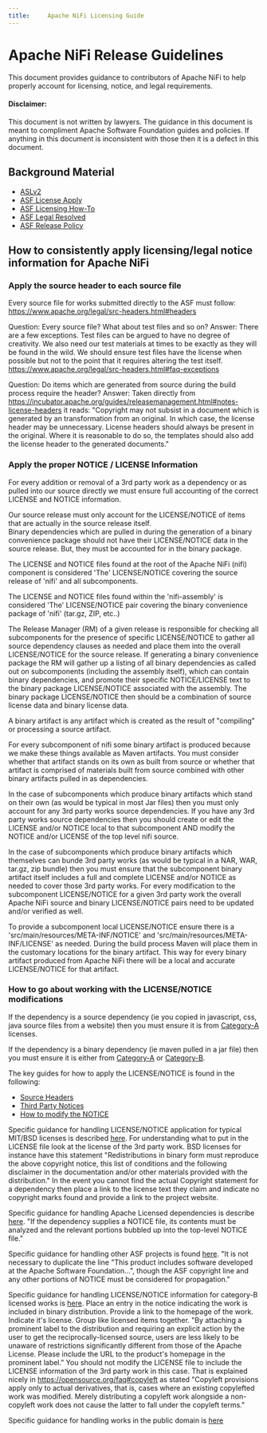 ```yaml
---
title:     Apache NiFi Licensing Guide
---
```


# Apache NiFi Release Guidelines

This document provides guidance to contributors of Apache NiFi to help properly account for licensing, notice, and legal requirements.

#### Disclaimer:

This document is not written by lawyers.  The guidance in this document is meant to compliment Apache Software Foundation guides and policies.  If anything in this document is inconsistent with those then it is a defect in this document.
  
## Background Material

- [ASLv2](https://www.apache.org/licenses/LICENSE-2.0)
- [ASF License Apply](https://www.apache.org/dev/apply-license.html)
- [ASF Licensing How-To](https://www.apache.org/dev/licensing-howto.html)
- [ASF Legal Resolved](https://www.apache.org/legal/resolved.html)
- [ASF Release Policy](https://www.apache.org/dev/release.html)

## How to consistently apply licensing/legal notice information for Apache NiFi

### Apply the source header to each source file

Every source file for works submitted directly to the ASF must follow: https://www.apache.org/legal/src-headers.html#headers

Question: Every source file? What about test files and so on?
Answer: There are a few exceptions.  Test files can be argued to have no degree of creativity.  We also need our test materials at times to be exactly as they will be found in the wild.  We should ensure test files have the license when possible but not to the point that it requires altering the test itself.
    https://www.apache.org/legal/src-headers.html#faq-exceptions
	
Question: Do items which are generated from source during the build process require the header?
Answer: Taken directly from https://incubator.apache.org/guides/releasemanagement.html#notes-license-headers it reads:
    "Copyright may not subsist in a document which is generated by an transformation from an original. In which case, the license header may be unnecessary. License headers should always be present in the original. Where it is reasonable to do so, the templates should also add the license header to the generated documents."

### Apply the proper NOTICE / LICENSE Information

For every addition or removal of a 3rd party work as a dependency or as pulled into our source directly we must ensure full
accounting of the correct LICENSE and NOTICE information.

Our source release must only account for the LICENSE/NOTICE of items that are actually in the source release itself.  
Binary dependencies which are pulled in during the generation of a binary convenience package should not have their 
LICENSE/NOTICE data in the source release.  But, they must be accounted for in the binary package.  

The LICENSE and NOTICE files found at the root of the Apache NiFi (nifi) component is considered 'The' LICENSE/NOTICE 
covering the source release of 'nifi' and all subcomponents.

The LICENSE and NOTICE files found within the 'nifi-assembly' is considered 'The' LICENSE/NOTICE pair covering the binary 
convenience package of 'nifi' (tar.gz, ZIP, etc..)
	
The Release Manager (RM) of a given release is responsible for checking all subcomponents for the presence of specific 
LICENSE/NOTICE to gather all source dependency clauses as needed and place them into the overall LICENSE/NOTICE for the
source release.  If generating a binary convenience package the RM will gather up a listing of all binary dependencies 
as called out on subcomponents (including the assembly itself), which can contain binary dependencies, and promote 
their specific NOTICE/LICENSE text to the binary package LICENSE/NOTICE associated with the assembly.  The binary package
LICENSE/NOTICE then should be a combination of source license data and binary license data.

A binary artifact is any artifact which is created as the result of "compiling" or processing a source artifact.
	
For every subcomponent of nifi some binary artifact is produced because we make these things available as Maven artifacts.  You must consider whether that artifact stands on its own as built from source or whether that artifact is comprised of materials built from source combined with other binary artifacts pulled in as dependencies.  
	
In the case of subcomponents which produce binary artifacts which stand on their own (as would be typical in most Jar 
files) then you must only account for any 3rd party works source dependencies.  If you have any 3rd party works source 
dependencies then you should create or edit the LICENSE and/or NOTICE local to that subcomponent AND modify the 
NOTICE and/or LICENSE of the top level nifi source.
	
In the case of subcomponents which produce binary artifacts which themselves can bunde 3rd party works (as would be 
typical in a NAR, WAR, tar.gz, zip bundle) then you must ensure that the subcomponent binary artifact itself includes 
a full and complete LICENSE and/or NOTICE as needed to cover those 3rd party works.  For every modification to the 
subcomponent LICENSE/NOTICE for a given 3rd party work the overall Apache NiFi source and binary LICENSE/NOTICE pairs 
need to be updated and/or verified as well.  

To provide a subcomponent local LICENSE/NOTICE ensure there is a 'src/main/resources/META-INF/NOTICE' and 
'src/main/resources/META-INF/LICENSE' as needed.  During the build process Maven will place them in the customary 
locations for the binary artifact.  This way for every binary artifact produced from Apache NiFi there will be a 
local and accurate LICENSE/NOTICE for that artifact.

### How to go about working with the LICENSE/NOTICE modifications

If the dependency is a source dependency (ie you copied in javascript, css, java source files from a website) then you
 must ensure it is from [Category-A](https://www.apache.org/legal/resolved.html#category-a) licenses.
    
If the dependency is a binary dependency (ie maven pulled in a jar file) then you must ensure it is either from 
[Category-A](https://www.apache.org/legal/resolved.html#category-a) or
[Category-B](https://www.apache.org/legal/resolved.html#category-b).

The key guides for how to apply the LICENSE/NOTICE is found in the following:

 - [Source Headers](https://www.apache.org/legal/src-headers.html#3party)
 - [Third Party Notices](https://www.apache.org/legal/resolved.html#required-third-party-notices.)
 - [How to modify the NOTICE](https://www.apache.org/dev/licensing-howto.html#mod-notice)

Specific guidance for handling LICENSE/NOTICE application for typical MIT/BSD licenses is 
described [here](https://www.apache.org/dev/licensing-howto.html#permissive-deps).  For understanding what to put in the
LICENSE file look at the license of the 3rd party work.  BSD licenses for instance have this statement "Redistributions 
in binary form must reproduce the above copyright notice, this list of conditions and the following disclaimer in the 
documentation and/or other materials provided with the distribution."  In the event you cannot find the actual 
Copyright statement for a dependency then place a link to the license text they claim and indicate no copyright marks 
found and provide a link to the project website.

Specific guidance for handling Apache Licensed dependencies is describe [here](https://www.apache.org/dev/licensing-howto.html#alv2-dep).
"If the dependency supplies a NOTICE file, its contents must be analyzed and the relevant portions bubbled up into the top-level NOTICE file."

Specific guidance for handling other ASF projects is found [here](https://www.apache.org/dev/licensing-howto.html#bundle-asf-product).
"It is not necessary to duplicate the line "This product includes software developed at the Apache Software 
Foundation...", though the ASF copyright line and any other portions of NOTICE must be considered for propagation."

Specific guidance for handling LICENSE/NOTICE information for category-B licensed works is [here](https://www.apache.org/legal/resolved.html#category-b).
Place an entry in the notice indicating the work is included in binary distribution.  Provide a link to the 
homepage of the work.  Indicate it's license.  Group like licensed items together. "By attaching a prominent label to 
the distribution and requiring an explicit action by the user to get the reciprocally-licensed source, users are less 
likely to be unaware of restrictions significantly different from those of the Apache License. Please include the URL 
to the product's homepage in the prominent label." You should not modify the LICENSE file to include the LICENSE 
information of the 3rd party work in this case.  That is explained nicely in https://opensource.org/faq#copyleft as
stated "Copyleft provisions apply only to actual derivatives, that is, cases where an existing copylefted work was 
modified. Merely distributing a copyleft work alongside a non-copyleft work does not cause the latter to fall under 
the copyleft terms."

Specific guidance for handling works in the public domain is [here](https://www.apache.org/legal/resolved.html#can-works-placed-in-the-public-domain-be-included-in-apache-products)


